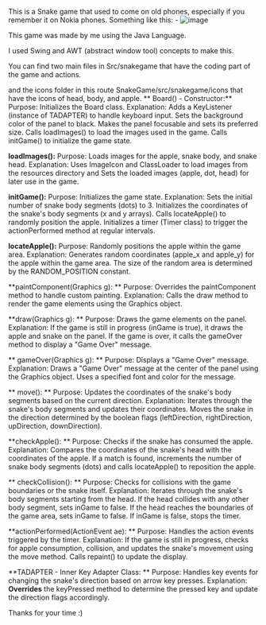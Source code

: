 This is a Snake game that used to come on old phones, especially if you remember it on Nokia phones. Something like this: -
![image](https://github.com/HKPARIKH/SnakeGame/assets/90847022/a4dcb869-2f44-44e8-8574-e3965ccc7112)



This game was made by me using the Java Language.

I used Swing and AWT (abstract window tool) concepts to make this.

You can find two main files in Src/snakegame that have the coding part of the game and actions.

and the icons folder in this route SnakeGame/src/snakegame/icons that have the icons of head, body, and apple.
**
Board() - Constructor:**
Purpose: Initializes the Board class.
Explanation:
Adds a KeyListener (instance of TADAPTER) to handle keyboard input.
Sets the background color of the panel to black.
Makes the panel focusable and sets its preferred size.
Calls loadImages() to load the images used in the game.
Calls initGame() to initialize the game state.


**loadImages():**
Purpose: Loads images for the apple, snake body, and snake head.
Explanation:
Uses ImageIcon and ClassLoader to load images from the resources directory and Sets the loaded images (apple, dot, head) for later use in the game.

**initGame():**
Purpose: Initializes the game state.
Explanation:
Sets the initial number of snake body segments (dots) to 3.
Initializes the coordinates of the snake's body segments (x and y arrays).
Calls locateApple() to randomly position the apple.
Initializes a timer (Timer class) to trigger the actionPerformed method at regular intervals.


**locateApple():**
Purpose: Randomly positions the apple within the game area.
Explanation:
Generates random coordinates (apple_x and apple_y) for the apple within the game area.
The size of the random area is determined by the RANDOM_POSITION constant.


**paintComponent(Graphics g):
**
Purpose: Overrides the paintComponent method to handle custom painting.
Explanation:
Calls the draw method to render the game elements using the Graphics object.


**draw(Graphics g):
**
Purpose: Draws the game elements on the panel.
Explanation:
If the game is still in progress (inGame is true), it draws the apple and snake on the panel.
If the game is over, it calls the gameOver method to display a "Game Over" message.

**
gameOver(Graphics g):
**
Purpose: Displays a "Game Over" message.
Explanation:
Draws a "Game Over" message at the center of the panel using the Graphics object.
Uses a specified font and color for the message.

**
move():
**
Purpose: Updates the coordinates of the snake's body segments based on the current direction.
Explanation:
Iterates through the snake's body segments and updates their coordinates.
Moves the snake in the direction determined by the boolean flags (leftDirection, rightDirection, upDirection, downDirection).


**checkApple():
**
Purpose: Checks if the snake has consumed the apple.
Explanation:
Compares the coordinates of the snake's head with the coordinates of the apple.
If a match is found, increments the number of snake body segments (dots) and calls locateApple() to reposition the apple.

**
checkCollision():
**
Purpose: Checks for collisions with the game boundaries or the snake itself.
Explanation:
Iterates through the snake's body segments starting from the head.
If the head collides with any other body segment, sets inGame to false.
If the head reaches the boundaries of the game area, sets inGame to false.
If inGame is false, stops the timer.


**actionPerformed(ActionEvent ae):
**
Purpose: Handles the action events triggered by the timer.
Explanation:
If the game is still in progress, checks for apple consumption, collision, and updates the snake's movement using the move method.
Calls repaint() to update the display.

**TADAPTER - Inner Key Adapter Class:
**
Purpose: Handles key events for changing the snake's direction based on arrow key presses.
Explanation: **Overrides** the keyPressed method to determine the pressed key and update the direction flags accordingly.


Thanks for your time :) 
